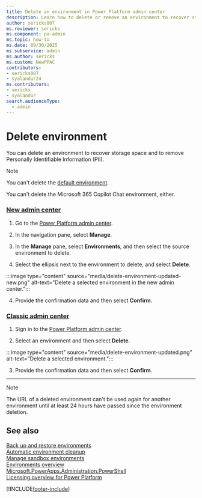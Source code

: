 ```yaml
---
title: Delete an environment in Power Platform admin center
description: Learn how to delete or remove an environment to recover storage space.
author: sericks007
ms.reviewer: sericks
ms.component: pa-admin
ms.topic: how-to
ms.date: 09/30/2025
ms.subservice: admin
ms.author: sericks
ms.custom: NewPPAC
contributors:
- sericks007
- syalandur24
ms.contributors:
- sericks
- syalandur
search.audienceType: 
  - admin
---
```


# Delete environment

You can delete an environment to recover storage space and to remove Personally Identifiable Information (PII).

> [!NOTE]
> You can't delete the [default environment](environments-overview.md#default-environment).
>
> You can't delete the Microsoft 365 Copilot Chat environment, either.

### [New admin center](#tab/new)

1. Go to the [Power Platform admin center](https://admin.powerplatform.microsoft.com).

2. In the navigation pane, select **Manage**.

3. In the **Manage** pane, select **Environments**, and then select the source environment to delete.

4. Select the ellipsis next to the environment to delete, and select **Delete**.

  :::image type="content" source="media/delete-environment-updated-new.png" alt-text="Delete a selected environment in the new admin center.":::

4. Provide the confirmation data and then select **Confirm**.

### [Classic admin center](#tab/classic)

1. Sign in to the [Power Platform admin center](https://admin.powerplatform.microsoft.com).  

2. Select an environment and then select **Delete**.

  :::image type="content" source="media/delete-environment-updated.png" alt-text="Delete a selected environment.":::

3. Provide the confirmation data and then select **Confirm**.

---

> [!NOTE]
> The URL of a deleted environment can't be used again for another environment until at least 24 hours have passed since the environment deletion.

## See also

[Back up and restore environments](backup-restore-environments.md) <br />
[Automatic environment cleanup](automatic-environment-cleanup.md) <br />
[Manage sandbox environments](sandbox-environments.md) <br />
[Environments overview](environments-overview.md) <br />
[Microsoft.PowerApps.Administration.PowerShell](/powershell/module/microsoft.powerapps.administration.powershell/) <br />
[Licensing overview for Power Platform](pricing-billing-skus.md)



[!INCLUDE[footer-include](../includes/footer-banner.md)]


